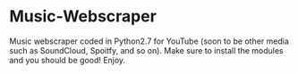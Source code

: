# Music-Webscraper
Music webscraper coded in Python2.7 for YouTube (soon to be other media such as SoundCloud, Spoitfy, and so on). Make sure to install the modules and you should be good! Enjoy.
